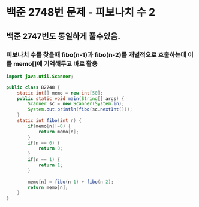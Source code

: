 # 백준 2748번 문제 - 피보나치 수 2
## 백준 2747번도 동일하게 풀수있음.
### 피보나치 수를 찾을때 fibo(n-1)과 fibo(n-2)를 개별적으로 호출하는데 이를 memo[]에 기억해두고 바로 활용

``` java
import java.util.Scanner;

public class B2748 {
	static int[] memo = new int[50];
	public static void main(String[] args) {
		Scanner sc = new Scanner(System.in);
		System.out.println(fibo(sc.nextInt()));
	}
	static int fibo(int n) {
		if(memo[n]!=0) {
			return memo[n];
		}
		if(n == 0) {
			return 0;
		}
		if(n == 1) {
			return 1;
		}
		
		memo[n] = fibo(n-1) + fibo(n-2);
		return memo[n];
	}
}
```
